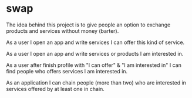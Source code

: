 # swap
The idea behind this project is to give people an option to exchange products and services without money (barter).  

As a user I open an app and write services I can offer this kind of service. 

As a user I open an app and write services or products I am interested in.

As a user after finish profile with "I can offer" & "I am interested in" I can find people who offers services I am interested in. 

As an application I can chain people (more than two) who are interested in services offered by at least one in chain. 
